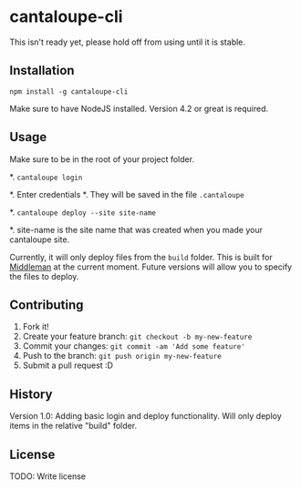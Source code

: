 # cantaloupe-cli

This isn't ready yet, please hold off from using until it is stable.

## Installation

`npm install -g cantaloupe-cli`

Make sure to have NodeJS installed. Version 4.2 or great is required.


## Usage

Make sure to be in the root of your project folder.

*. `cantaloupe login`

  *. Enter credentials
  *. They will be saved in the file `.cantaloupe`

*. `cantaloupe deploy --site site-name`

  *. site-name is the site name that was created when you made your cantaloupe site.

Currently, it will only deploy files from the `build` folder. This is built for [Middleman](https://middlemanapp.com/) at the current moment. Future versions will allow you to specify the files to deploy.

## Contributing

1. Fork it!
2. Create your feature branch: `git checkout -b my-new-feature`
3. Commit your changes: `git commit -am 'Add some feature'`
4. Push to the branch: `git push origin my-new-feature`
5. Submit a pull request :D

## History

Version 1.0: Adding basic login and deploy functionality. Will only deploy items in the relative "build" folder.

## License

TODO: Write license